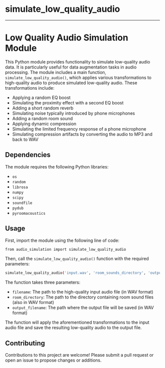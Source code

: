 # simulate_low_quality_audio
---

# Low Quality Audio Simulation Module

This Python module provides functionality to simulate low-quality audio data. It is particularly useful for data augmentation tasks in audio processing. The module includes a main function, `simulate_low_quality_audio()`, which applies various transformations to high-quality audio to produce simulated low-quality audio. These transformations include:

- Applying a random EQ boost
- Simulating the proximity effect with a second EQ boost
- Adding a short random reverb
- Simulating noise typically introduced by phone microphones
- Adding a random room sound
- Applying dynamic compression
- Simulating the limited frequency response of a phone microphone
- Simulating compression artifacts by converting the audio to MP3 and back to WAV

## Dependencies

The module requires the following Python libraries:

- `os`
- `random`
- `librosa`
- `numpy`
- `scipy`
- `soundfile`
- `pydub`
- `pyroomacoustics`

## Usage

First, import the module using the following line of code:

```bash
from audio_simulation import simulate_low_quality_audio
```

Then, call the `simulate_low_quality_audio()` function with the required parameters:

```bash
simulate_low_quality_audio('input.wav', 'room_sounds_directory', 'output.wav')
```

The function takes three parameters:

- `filename`: The path to the high-quality input audio file (in WAV format)
- `room_directory`: The path to the directory containing room sound files (also in WAV format)
- `output_filename`: The path where the output file will be saved (in WAV format)

The function will apply the aforementioned transformations to the input audio file and save the resulting low-quality audio to the output file.

## Contributing

Contributions to this project are welcome! Please submit a pull request or open an issue to propose changes or additions.
